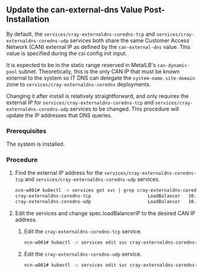 ## Update the can-external-dns Value Post-Installation

By default, the `services/cray-externaldns-coredns-tcp` and `services/cray-externaldns-coredns-udp` services both share the same Customer Access Network \(CAN\) external IP as defined by the `can-external-dns` value. This value is specified during the csi config init input.

It is expected to be in the static range reserved in MetalLB's `can-dynamic-pool` subnet. Theoretically, this is the only CAN IP that must be known external to the system so IT DNS can delegate the `system-name.site-domain` zone to `services/cray-externaldns-coredns` deployments.

Changing it after install is relatively straightforward, and only requires the external IP for `services/cray-externaldns-coredns-tcp` and `services/cray-externaldns-coredns-udp` services to be changed. This procedure will update the IP addresses that DNS queries.

### Prerequisites

The system is installed.

### Procedure

1.  Find the external IP address for the `services/cray-externaldns-coredns-tcp` and `services/cray-externaldns-coredns-udp` services.

    ```bash
    ncn-w001# kubectl -n services get svc | grep cray-externaldns-coredns-
    cray-externaldns-coredns-tcp                     LoadBalancer   10.25.211.48    10.102.14.113   53:31111/TCP                 2d2h
    cray-externaldns-coredns-udp                     LoadBalancer   10.25.156.88    10.102.14.113   53:32674/UDP                 2d2h
    ```

2.  Edit the services and change spec.loadBalancerIP to the desired CAN IP address.

    1.  Edit the `cray-externaldns-coredns-tcp` service.

        ```bash
        ncn-w001# kubectl -n services edit svc cray-externaldns-coredns-tcp
        ```

    2.  Edit the `cray-externaldns-coredns-udp` service.

        ```bash
        ncn-w001# kubectl -n services edit svc cray-externaldns-coredns-udp
        ```


